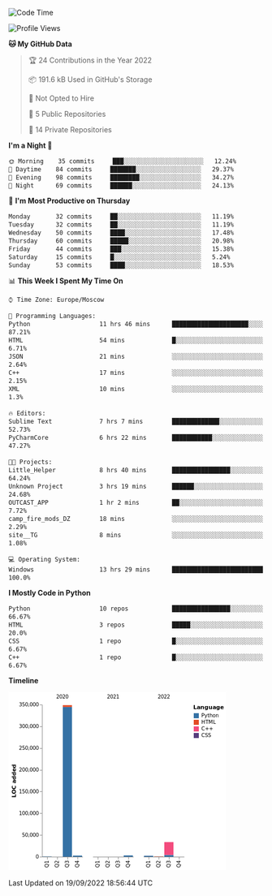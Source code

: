 <!--START_SECTION:waka-->
![Code Time](http://img.shields.io/badge/Code%20Time-11%20hrs%2011%20mins-blue)

![Profile Views](http://img.shields.io/badge/Profile%20Views-183-blue)

**🐱 My GitHub Data** 

> 🏆 24 Contributions in the Year 2022
 > 
> 📦 191.6 kB Used in GitHub's Storage 
 > 
> 🚫 Not Opted to Hire
 > 
> 📜 5 Public Repositories 
 > 
> 🔑 14 Private Repositories  
 > 
**I'm a Night 🦉** 

```text
🌞 Morning    35 commits     ███░░░░░░░░░░░░░░░░░░░░░░   12.24% 
🌆 Daytime    84 commits     ███████░░░░░░░░░░░░░░░░░░   29.37% 
🌃 Evening    98 commits     ████████░░░░░░░░░░░░░░░░░   34.27% 
🌙 Night      69 commits     ██████░░░░░░░░░░░░░░░░░░░   24.13%

```
📅 **I'm Most Productive on Thursday** 

```text
Monday       32 commits     ██░░░░░░░░░░░░░░░░░░░░░░░   11.19% 
Tuesday      32 commits     ██░░░░░░░░░░░░░░░░░░░░░░░   11.19% 
Wednesday    50 commits     ████░░░░░░░░░░░░░░░░░░░░░   17.48% 
Thursday     60 commits     █████░░░░░░░░░░░░░░░░░░░░   20.98% 
Friday       44 commits     ███░░░░░░░░░░░░░░░░░░░░░░   15.38% 
Saturday     15 commits     █░░░░░░░░░░░░░░░░░░░░░░░░   5.24% 
Sunday       53 commits     ████░░░░░░░░░░░░░░░░░░░░░   18.53%

```


📊 **This Week I Spent My Time On** 

```text
⌚︎ Time Zone: Europe/Moscow

💬 Programming Languages: 
Python                   11 hrs 46 mins      █████████████████████░░░░   87.21% 
HTML                     54 mins             █░░░░░░░░░░░░░░░░░░░░░░░░   6.71% 
JSON                     21 mins             ░░░░░░░░░░░░░░░░░░░░░░░░░   2.64% 
C++                      17 mins             ░░░░░░░░░░░░░░░░░░░░░░░░░   2.15% 
XML                      10 mins             ░░░░░░░░░░░░░░░░░░░░░░░░░   1.3%

🔥 Editors: 
Sublime Text             7 hrs 7 mins        █████████████░░░░░░░░░░░░   52.73% 
PyCharmCore              6 hrs 22 mins       ███████████░░░░░░░░░░░░░░   47.27%

🐱‍💻 Projects: 
Little_Helper            8 hrs 40 mins       ████████████████░░░░░░░░░   64.24% 
Unknown Project          3 hrs 19 mins       ██████░░░░░░░░░░░░░░░░░░░   24.68% 
OUTCAST_APP              1 hr 2 mins         ██░░░░░░░░░░░░░░░░░░░░░░░   7.72% 
camp_fire_mods_DZ        18 mins             ░░░░░░░░░░░░░░░░░░░░░░░░░   2.29% 
site__TG                 8 mins              ░░░░░░░░░░░░░░░░░░░░░░░░░   1.08%

💻 Operating System: 
Windows                  13 hrs 29 mins      █████████████████████████   100.0%

```

**I Mostly Code in Python** 

```text
Python                   10 repos            ████████████████░░░░░░░░░   66.67% 
HTML                     3 repos             █████░░░░░░░░░░░░░░░░░░░░   20.0% 
CSS                      1 repo              █░░░░░░░░░░░░░░░░░░░░░░░░   6.67% 
C++                      1 repo              █░░░░░░░░░░░░░░░░░░░░░░░░   6.67%

```


**Timeline**

![Chart not found](https://raw.githubusercontent.com/Delitel-WEB/Delitel-WEB/main/charts/bar_graph.png) 


 Last Updated on 19/09/2022 18:56:44 UTC
<!--END_SECTION:waka-->
